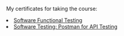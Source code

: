  My certificates for taking the course:
<li> 
  <a href="https://drive.google.com/drive/folders/1CvBZE2C7r3T1V99ZFX92AeNW1z9k8EHd?hl=ru">Software Functional Testing  </a>
</li>
<li> 
  <a href="https://drive.google.com/drive/folders/1CvBZE2C7r3T1V99ZFX92AeNW1z9k8EHd?hl=ru"> Software Testing: Postman for API Testing </a>
</li>

